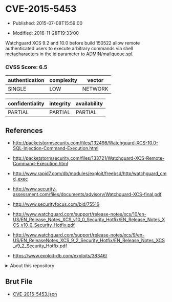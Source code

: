 # CVE-2015-5453

- Published: 2015-07-08T15:59:00

- Modified: 2016-11-28T19:33:00

Watchguard XCS 9.2 and 10.0 before build 150522 allow remote authenticated users to execute arbitrary commands via shell metacharacters in the id parameter to ADMIN/mailqueue.spl.

### CVSS Score: **6.5**

| authentication | complexity | vector |
| --- | --- | --- |
| SINGLE | LOW | NETWORK |

| confidentiality | integrity | availability |
| --- | --- | --- |
| PARTIAL | PARTIAL | PARTIAL |

## References

* http://packetstormsecurity.com/files/132498/Watchguard-XCS-10.0-SQL-Injection-Command-Execution.html

* http://packetstormsecurity.com/files/133721/Watchguard-XCS-Remote-Command-Execution.html

* http://www.rapid7.com/db/modules/exploit/freebsd/http/watchguard_cmd_exec

* http://www.security-assessment.com/files/documents/advisory/Watchguard-XCS-final.pdf

* http://www.securityfocus.com/bid/75516

* http://www.watchguard.com/support/release-notes/xcs/10/en-US/EN_Release_Notes_XCS_v10_0_Security_Hotfix/EN_Release_Notes_XCS_v10_0_Security_Hotfix.pdf

* http://www.watchguard.com/support/release-notes/xcs/9/en-US/EN_ReleaseNotes_XCS_9_2_Security_Hotfix/EN_Release_Notes_XCS_v9_2_Security_Hotfix.pdf

* https://www.exploit-db.com/exploits/38346/

<details>
<summary>About this repository</summary> 

  This repository is part of the project [Live Hack CVE](https://github.com/Live-Hack-CVE). Main website can be found [www.live-hack.org](https://www.live-hack.org) 
  
  Made by [Sn0wAlice](https://github.com/Sn0wAlice) for the people that care about security and need to have a feed of the latest CVEs. Hope you enjoy it, don't forget to star the repo and follow me on [Twitter](https://twitter.com/Sn0wAlice) and [Github](https://github.com/Sn0wAlice). And that is my [personnal website](https://www.alice-snow.me/)

  - [Home Page](https://github.com/Live-Hack-CVE)
  - [Framework](https://github.com/Live-Hack-CVE/cve-framework)
  - [CVE database](https://github.com/Live-Hack-CVE/full_database)
  - [Changelog](https://github.com/Live-Hack-CVE/Changelog)
</details>

## Brut File

* [CVE-2015-5453.json](https://raw.githubusercontent.com/Live-Hack-CVE/full_database/main/cves/2015/CVE-2015-5453.json)

